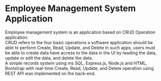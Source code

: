 # Employee Management System Application

Employee management system is an application based on CRUD Operation application. <br>
CRUD refers to the four basic operations a software application should be able to perform Create, Read, Update, and Delete In such apps, users must be able to  create data have
access to the data in the UI by reading the data, update or edit the data, and delete the data.<br>
A simple records system using ms SQL, Express.js, Node.js and HTML, Bootstrap with real-time Create, Read, Update, and Delete operation using REST
API was implemented on the back-end.<br>

